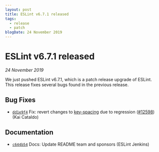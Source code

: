 ```yaml
---
layout: post
title: ESLint v6.7.1 released
tags:
  - release
  - patch
blogDate: 24 November 2019
---
```

# ESLint v6.7.1 released

_24 November 2019_

We just pushed ESLint v6.7.1, which is a patch release upgrade of ESLint. This release fixes several bugs found in the previous release.












## Bug Fixes


* [`dd1e9f4`](https://github.com/eslint/eslint/commit/dd1e9f4df2103c43509a54b0ad5f9106557997f9) Fix: revert changes to [key-spacing](/docs/rules/key-spacing) due to regression ([#12598](https://github.com/eslint/eslint/issues/12598)) (Kai Cataldo)




## Documentation


* [`c644b54`](https://github.com/eslint/eslint/commit/c644b5429e5bc8a050afd70c99ec82035eb611fa) Docs: Update README team and sponsors (ESLint Jenkins)









